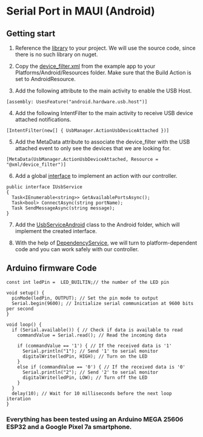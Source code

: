 #  Serial Port in MAUI (Android)

## Getting start

1. Reference the [library](https://github.com/anotherlab/UsbSerialForAndroid?tab=readme-ov-file) to your project. We will use the source code, since there is no such library on nuget.
   
2. Copy the [device_filter.xml](https://github.com/anotherlab/UsbSerialForAndroid/blob/main/UsbSerialExampleApp/Resources/xml/device_filter.xml) from the example app to your Platforms/Android/Resources folder. Make sure that the Build Action is set to AndroidResource.

3. Add the following attribute to the main activity to enable the USB Host.

```
[assembly: UsesFeature("android.hardware.usb.host")]
```

4. Add the following IntentFilter to the main activity to receive USB device attached notifications.

```
[IntentFilter(new[] { UsbManager.ActionUsbDeviceAttached })]
```

5. Add the MetaData attribute to associate the device_filter with the USB attached event to only see the devices that we are looking for.

```
[MetaData(UsbManager.ActionUsbDeviceAttached, Resource = "@xml/device_filter")]
```

6. Add a global [interface](https://github.com/c3n9/SerialPortTestInAndroid/blob/master/SerialPortTest/IUsbService.cs) to implement an action with our controller.

```
public interface IUsbService
{
  Task<IEnumerable<string>> GetAvailablePortsAsync();
  Task<bool> ConnectAsync(string portName);
  Task SendMessageAsync(string message);
}
```

7. Add the [UsbServiceAndroid](https://github.com/c3n9/SerialPort-in-MAUI/blob/master/SerialPortTest/Platforms/Android/UsbServiceAndroid.cs) class to the Android folder, which will implement the created interface.
   
8. With the help of [DependencyService](https://github.com/c3n9/SerialPortTestInAndroid/blob/master/SerialPortTest/MainPage.xaml.cs), we will turn to platform-dependent code and you can work safely with our controller.


## Arduino firmware Code

```
const int ledPin =  LED_BUILTIN;// the number of the LED pin

void setup() {
  pinMode(ledPin, OUTPUT); // Set the pin mode to output
  Serial.begin(9600); // Initialize serial communication at 9600 bits per second
}

void loop() {
  if (Serial.available()) { // Check if data is available to read
    commandValue = Serial.read(); // Read the incoming data

    if (commandValue == '1') { // If the received data is '1'
      Serial.println("1"); // Send '1' to serial monitor
      digitalWrite(ledPin, HIGH); // Turn on the LED
    }
    else if (commandValue == '0') { // If the received data is '0'
      Serial.println("2"); // Send '2' to serial monitor
      digitalWrite(ledPin, LOW); // Turn off the LED
    }
  }
  delay(10); // Wait for 10 milliseconds before the next loop iteration
}
```

### Everything has been tested using an Arduino MEGA 2560б ESP32 and a Google Pixel 7a smartphone.
